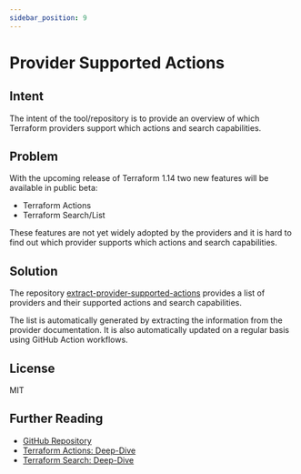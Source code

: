 ```yaml
---
sidebar_position: 9
---
```


# Provider Supported Actions

## Intent

The intent of the tool/repository is to provide an overview of which Terraform providers support which actions and search capabilities.

## Problem

With the upcoming release of Terraform 1.14 two new features will be available in public beta:

- Terraform Actions
- Terraform Search/List

These features are not yet widely adopted by the providers and it is hard to find out which provider supports which actions and search capabilities.

## Solution

The repository [extract-provider-supported-actions](https://github.com/quixoticmonk/extract-provider-supported-actions) provides a list of providers and their supported actions and search capabilities.

The list is automatically generated by extracting the information from the provider documentation. It is also automatically updated on a regular basis using GitHub Action workflows.

## License

MIT

## Further Reading

- [GitHub Repository](https://github.com/quixoticmonk/extract-provider-supported-actions)
- [Terraform Actions: Deep-Dive](https://mattias.engineer/blog/2025/terraform-actions-deep-dive/)
- [Terraform Search: Deep-Dive](https://mattias.engineer/blog/2025/terraform-search-deep-dive/)
